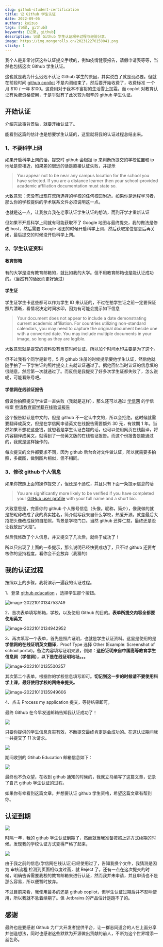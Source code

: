 ```yaml
---
slug: github-student-certification
title: 记 Github 学生认证
date: 2022-09-06
authors: kuizuo
tags: [记录, github]
keywords: [记录, github]
description: 记录 Github 学生认证艰辛过程与经验分享。
image: https://img.mongorolls.cn/202312270150041.png
sticky: 1
---
```


我个人是非常讨厌这些认证提交手续的，例如疫情健康报告，请假申请表等等，当然也包括这次 Github 学生认证。

这也就是我为什么迟迟不认证 Github 学生的原因，其实说白了就是没必要。但就在前段时间 [github copilot](https://github.com/features/copilot/ 'github copilot') 不是内测结束了，然后要开始收费了，收费标准 一个月 $10 / 一年 $100。这费用对于我本不富裕的生活雪上加霜。而 coplot 对教育认证有免费资格使用，于是乎就有了此次较为艰辛的 github 学生认证。

<!-- truncate -->

## 开始认证

介绍完故事背景后，就要开始认证了。

能看到这篇的估计也是想要学生认证的，这里就将我的认证过程总结出来。

### 1、不要科学上网

如果开启科学上网的话，提交时 github 会根据 ip 来判断所提交的学校位置和 ip 地址是否相近，如果差的很远的话是直接认证失败，并提示

> You appear not to be near any campus location for the school you have selected. If you are a distance learner then your school-provided academic affiliation documentation must state so.

大致意思：您没有出现在您所选择的学校的任何校园附近。如果你是远程学习者，那么你的学校提供的学术联系文件必须说明这一点。

也就是这一点，让我放弃我在老家认证学生认证的想法，而到开学才重新认证

但如果不开启科学上网就有可能获取不了 Google 地图与最终提交，我的做法是修改 host，然后需要 Google 地图的时候开启科学上网，然后获取定位信息后再关闭，最后提交的时候没开启科学上网。

### 2、学生认证资料

#### 教育邮箱

有的大学是没有教育邮箱的，就比如我的大学。但不用教育邮箱也是能认证成功的。（当然有的话反而更好通过）

#### 学生证

学生证学生卡这些都可以作为学生 ID 来认证的，不过在拍学生证之前一定要保证照片清晰，看情况决定时间水印，因为有可能会提示如下信息

> Your document does not appear to include a date demonstrating current academic affiliation. For countries utilizing non-standard calendars, you may need to capture the original document beside one with a converted date. You may include multiple documents in your image, so long as they are legible.

大致意思就是提交的资料没有当前时间认证，所以加个时间水印主要是为了这个。

但不过我有个同学是新号，5 月 github 注册的时候提示要他学生认证，然后他就随手拍了一下学生证的照片提交上去就认证通过了。据他回忆当时认证的信息填的很随意，然后第一次就通过了。而反倒是我提交了好多次学生证都失败了，怎么说呢，可能看账号吧。

#### 学信网在线验证报告

假设你拍照提交学生证一直失败（我就是这样），那么还可以通过 [学信网](https://account.chsi.com.cn/passport/login '学信网') 的学信档案 [申请教育部学籍在线验证报告](https://my.chsi.com.cn/archive/bab/xj/show.action '申请教育部学籍在线验证报告')

这个报告默认是中文的，但是 github 不一定认中文的，所以会拒绝。这时候就需要翻译成英文，但是在学信网申请英文在线报告需要额外 30 元，有效期 1 年。当然如果不想花这些钱，就想着是学生认证白嫖的话，也可以使用网页在线翻译，将内容翻译成英文，就得到了一份英文版的在线验证报告。而这个份报告是能通过的，我就是这样操作的。

每次提交的文件都要求不同，因为 github 后台会对文件做认证，所以就需要多拍照，多截图，做到图片相似，但不相同。

### 3、修改 github 个人信息

如果你按照上面的操作提交了，但还是不通过，并且只有下面一条提示信息的话

> You are significantly more likely to be verified if you have completed your [GitHub user profile](https://docs.github.com/en/account-and-profile/setting-up-and-managing-your-github-profile/customizing-your-profile/personalizing-your-profile 'GitHub user profile') with your full name and a short bio.

大致意思是，完善你的 github 个人账号信息（头像，昵称，简介），像我做的就是把昵称改成了我的真实姓名，简介就写我来自什么学校，热爱开源。就差最后大招把头像改成我的自拍照，背景是学校门口。当然 github 还算仁慈，最终还是没让我放出“大招”。

然后我修改了个人信息，并又提交了几次后，就终于成功了！

所以只出现了上面的一条提示，那么说明已经快要成功了，只不过 github 还要考核你的坚持程度，看你会不会放弃（我猜的）

## 我的认证过程

按照以上的步骤，我将演示一遍我的认证过程。

1、登录 [github education](https://education.github.com/benefits) ，选择学生那个按钮。

![image-20221010134753749](https://img.mongorolls.cn/image-20221010134753749.png)

2、首次表单填写邮箱，学校，以及使用 Github 的目的。**表单所提交内容全都要使用英文**

![image-20221010134942952](https://img.mongorolls.cn/image-20221010134942952.png)

3、再次填写一个表单，首先是照片证明，也就是学生认证资料。这里是使用的是**学信网的在线证明英文翻译**，Proof Type 选择 Other (Example: Screenshot of school portal)，备注内容填写证明来源，例如：**这份证明来自中国高等教育学生信息网（学信网），以下是在线证明地址。。。**

![image-20221010135500357](https://img.mongorolls.cn/image-20221010135500357.png)

其次第二个表单，根据你的学校信息填写即可。**切记到这一步的时候请不要使用科学上课，最好使用学校的网络来提交。**

![image-20221010135949606](https://img.mongorolls.cn/image-20221010135949606.png)

4、点击 Process my application 提交，等待结果即可。

最终 Github 在今早发送邮箱告知我认证成功了！

![](https://img.mongorolls.cn/github_eduction_success.jpg)

只要你提供的学生信息真实有效，不断提交最终肯定是会成功的。在这认证期间我一共提交了 11 次请求。

![](https://img.mongorolls.cn/image_n3x8Cm8kMv.png)

期间收到的 Gtihub Education 邮箱信息如下：

![](https://img.mongorolls.cn/github_eduction_eamil.jpg)

最终也不负众望，在收到 github 通知的时候的，我就立马编写了这篇文章，记录了自己 github 学生认证的过程。

如果你有幸看到这篇文章，并想要认证 github 学生资格，希望这篇文章有帮到你。

## 认证到期

![](https://img.mongorolls.cn/202307210745506.png)

时隔一年，我的 github 学生认证到期了，然而就当我准备按照上述方式续期的时候。发现我的学校认证方式变得严格了起来，

![](https://img.mongorolls.cn/202307210748905.png)

由于我之前的信息(学信网在线认证)已经使用过了，告知我换个文件，我猜测是因为 审核流程 检测到页面相似度过高，就 Reject 了。还有一点在这次提交的时候，明确告诉需要我校的教育邮箱来进行认证，然而我并未申请，并且申请也不是那么容易，所以便暂时放弃。

不过目前来看，我使用最多的还是 github copilot，但学生认证过期后并不影响使用，所以我就不急着续期了。但 Jetbrains 的产品估计是跑不了的。

## 感谢

最终也是要感谢 Github 为广大开发者提供平台，让一群志同道合的人在上面分享并创造想法，同时也感谢这些默默为开源做出贡献的前人，不断为这个世界增添一丝色彩。
